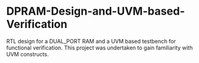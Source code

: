 # DPRAM-Design-and-UVM-based-Verification
RTL design for a DUAL_PORT RAM and a UVM based testbench for functional verification. This project was undertaken to gain familiarity with UVM constructs.
